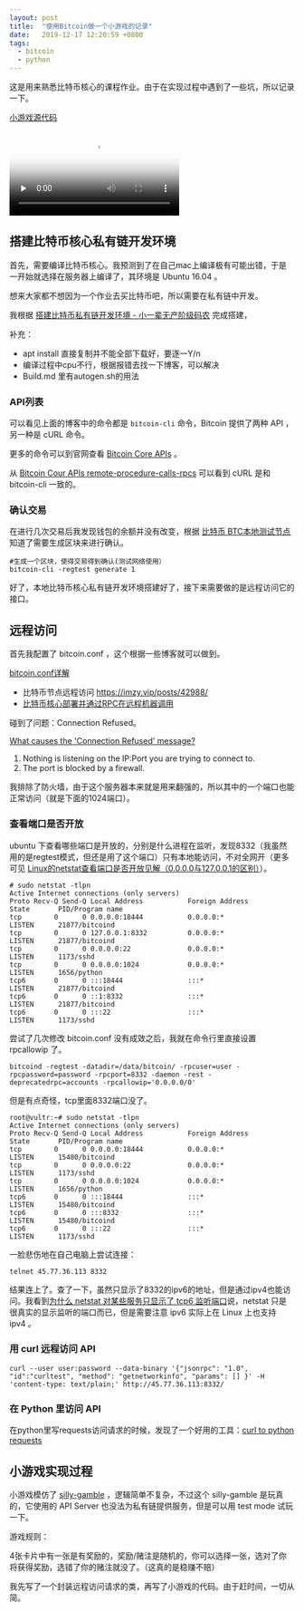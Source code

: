 ```yaml
---
layout: post
title:  "使用Bitcoin做一个小游戏的记录"
date:   2019-12-17 12:20:59 +0800
tags:
  - bitcoin
  - python
---
```


这是用来熟悉比特币核心的课程作业。由于在实现过程中遇到了一些坑，所以记录一下。

[小游戏源代码](https://github.com/hbhde/bitcoin-gamble)

<div class="center-container">
  <video id="video" controls="" preload="none" poster="/assets/images/posts/bitcoin-gamble/demo.png" >
  <source id="mp4" src="/assets/images/posts/bitcoin-gamble/demo.mp4" type="video/mp4">
  </video>
</div>

## 搭建比特币核心私有链开发环境

首先，需要编译比特币核心。我预测到了在自己mac上编译极有可能出错，于是一开始就选择在服务器上编译了，其环境是 Ubuntu 16.04 。

想来大家都不想因为一个作业去买比特币吧，所以需要在私有链中开发。

我根据 [搭建比特币私有链开发环境 - 小一辈无产阶级码农](http://www.r9it.com/20181209/build-bitcoin-private-chain.html) 完成搭建，

补充：

* apt install 直接复制并不能全部下载好，要逐一Y/n
* 编译过程中cpu不行，根据报错去找一下博客，可以解决
* Build.md 里有autogen.sh的用法

### API列表

可以看见上面的博客中的命令都是 `bitcoin-cli` 命令，Bitcoin 提供了两种 API ，另一种是 cURL 命令。

更多的命令可以到官网查看 [Bitcoin Core APIs](https://bitcoin.org/en/developer-reference#bitcoin-core-apis) 。

从 [Bitcoin Cour APIs remote-procedure-calls-rpcs](https://bitcoin.org/en/developer-reference#remote-procedure-calls-rpcs) 可以看到 cURL 是和 bitcoin-cli 一致的。

### 确认交易

在进行几次交易后我发现钱包的余额并没有改变，根据 [比特币 BTC本地测试节点](https://www.cnblogs.com/elvi/p/10203922.html) 知道了需要生成区块来进行确认。

```
#生成一个区块，使得交易得到确认(测试网络使用）
bitcoin-cli -regtest generate 1
```

好了，本地比特币核心私有链开发环境搭建好了，接下来需要做的是远程访问它的接口。

## 远程访问

首先我配置了 bitcoin.conf ，这个根据一些博客就可以做到。

[bitcoin.conf详解](http://blog.hubwiz.com/2019/04/25/bitcoin-conf-cn/)


* 比特币节点远程访问 https://imzy.vip/posts/42988/
* [比特币核心部署并通过RPC在远程机器调用](https://blog.csdn.net/YAYAWXQ_QQ_COM/article/details/79799559)

碰到了问题：Connection Refused。

[What causes the 'Connection Refused' message?](https://serverfault.com/questions/725262/what-causes-the-connection-refused-message)

1. Nothing is listening on the IP:Port you are trying to connect to.
2. The port is blocked by a firewall.

我排除了防火墙，由于这个服务器本来就是用来翻强的，所以其中的一个端口也能正常访问（就是下面的1024端口）。

### 查看端口是否开放

ubuntu 下查看哪些端口是开放的，分别是什么进程在监听，发现8332（我虽然用的是regtest模式，但还是用了这个端口）只有本地能访问，不对全网开（更多可见 [Linux的netstat查看端口是否开放见解（0.0.0.0与127.0.0.1的区别）](https://www.cnblogs.com/lemon-flm/p/7396536.html)）。

```
# sudo netstat -tlpn
Active Internet connections (only servers)
Proto Recv-Q Send-Q Local Address           Foreign Address         State       PID/Program name
tcp        0      0 0.0.0.0:18444           0.0.0.0:*               LISTEN      21877/bitcoind  
tcp        0      0 127.0.0.1:8332          0.0.0.0:*               LISTEN      21877/bitcoind  
tcp        0      0 0.0.0.0:22              0.0.0.0:*               LISTEN      1173/sshd       
tcp        0      0 0.0.0.0:1024            0.0.0.0:*               LISTEN      1656/python     
tcp6       0      0 :::18444                :::*                    LISTEN      21877/bitcoind  
tcp6       0      0 ::1:8332                :::*                    LISTEN      21877/bitcoind  
tcp6       0      0 :::22                   :::*                    LISTEN      1173/sshd  
```

尝试了几次修改 bitcoin.conf 没有成效之后，我就在命令行里直接设置 rpcallowip 了。

```
bitcoind -regtest -datadir=/data/bitcoin/ -rpcuser=user -rpcpassword=password -rpcport=8332 -daemon -rest -deprecatedrpc=accounts -rpcallowip='0.0.0.0/0'
```

但是有点奇怪，tcp里面8332端口没了。

```
root@vultr:~# sudo netstat -tlpn
Active Internet connections (only servers)
Proto Recv-Q Send-Q Local Address           Foreign Address         State       PID/Program name
tcp        0      0 0.0.0.0:18444           0.0.0.0:*               LISTEN      15480/bitcoind  
tcp        0      0 0.0.0.0:22              0.0.0.0:*               LISTEN      1173/sshd       
tcp        0      0 0.0.0.0:1024            0.0.0.0:*               LISTEN      1656/python     
tcp6       0      0 :::18444                :::*                    LISTEN      15480/bitcoind  
tcp6       0      0 :::8332                 :::*                    LISTEN      15480/bitcoind  
tcp6       0      0 :::22                   :::*                    LISTEN      1173/sshd  
```

一脸悲伤地在自己电脑上尝试连接：

```
telnet 45.77.36.113 8332
```

结果连上了。查了一下，虽然只显示了8332的ipv6的地址，但是通过ipv4也能访问。我看到[为什么 netstat 对某些服务只显示了 tcp6 监听端口](https://www.chengweiyang.cn/2017/03/05/why-netstat-not-showup-tcp4-socket/)说，netstat 只是很真实的显示监听的端口而已，但是需要注意 ipv6 实际上在 Linux 上也支持 ipv4 。

### 用 curl 远程访问 API

```
curl --user user:password --data-binary '{"jsonrpc": "1.0", "id":"curltest", "method": "getnetworkinfo", "params": [] }' -H 'content-type: text/plain;' http://45.77.36.113:8332/
```

### 在 Python 里访问 API

在python里写requests访问请求的时候，发现了一个好用的工具：[curl to python requests](https://curl.trillworks.com)

## 小游戏实现过程

小游戏模仿了 [silly-gamble](https://github.com/anderson-joyle/silly-gamble) ，逻辑简单不复杂，不过这个 silly-gamble 是玩真的，它使用的 API Server 也没法为私有链提供服务，但是可以用 test mode 试玩一下。

游戏规则：

4张卡片中有一张是有奖励的，奖励/赌注是随机的，你可以选择一张，选对了你将获得奖励，选错了你的赌注就没了。（这真的是稳赚不赔）

我先写了一个封装远程访问请求的类，再写了小游戏的代码。由于赶时间，一切从简。

